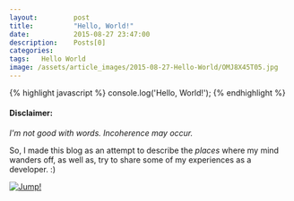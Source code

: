 ```yaml
---
layout: 		post
title:			"Hello, World!"
date:			2015-08-27 23:47:00
description: 	Posts[0]
categories:
tags:	Hello World
image: /assets/article_images/2015-08-27-Hello-World/OMJ8X45T05.jpg
---
```


{% highlight javascript %}
console.log('Hello, World!');
{% endhighlight %}

#### Disclaimer:
_I'm not good with words. Incoherence may occur._

So, I made this blog as an attempt to describe the _places_ where my mind wanders off, as well as, try to share some of my experiences as a developer. :)

[![Jump!](http://www.commitstrip.com/wp-content/uploads/2015/08/Strip-senvloer-pour-lentreprenariat-650-finalenglish1.jpg "Jump!")](http://www.commitstrip.com/en/)